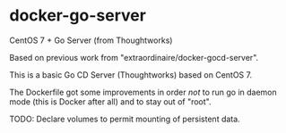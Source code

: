 docker-go-server
================

CentOS 7 + Go Server (from Thoughtworks)

Based on previous work from "extraordinaire/docker-gocd-server".

This is a basic Go CD Server (Thoughtworks) based on CentOS 7.

The Dockerfile got some improvements in order *not* to run go in
daemon mode (this is Docker after all) and to stay out of "root".

TODO:
Declare volumes to permit mounting of persistent data.

